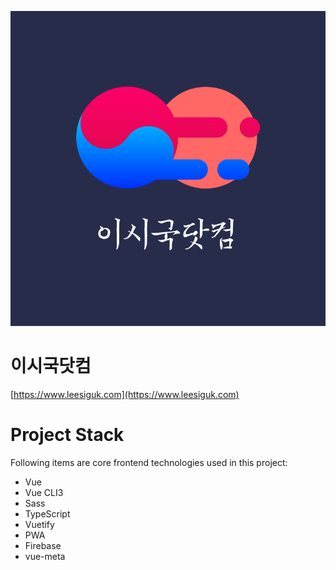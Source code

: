![이시국닷컴](./public/img/icons/social-810x810.png)

# 이시국닷컴
[https://www.leesiguk.com](https://www.leesiguk.com)

# Project Stack
Following items are core frontend technologies used in this project:
- Vue
- Vue CLI3
- Sass
- TypeScript
- Vuetify
- PWA
- Firebase
- vue-meta
